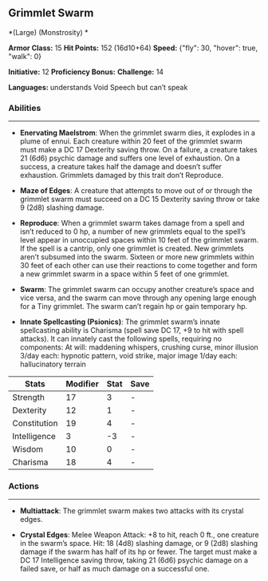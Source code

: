 ## Grimmlet Swarm
*(Large) (Monstrosity) *

**Armor Class:** 15
**Hit Points:** 152 (16d10+64)
**Speed:** {"fly": 30, "hover": true, "walk": 0}

**Initiative:** 12
**Proficiency Bonus:**
**Challenge:** 14

**Languages:** understands Void Speech but can’t speak

### Abilities
 --- 
- **Enervating Maelstrom**: When the grimmlet swarm dies, it explodes in a plume of ennui. Each creature within 20 feet of the grimmlet swarm must make a DC 17 Dexterity saving throw. On a failure, a creature takes 21 (6d6) psychic damage and suffers one level of exhaustion. On a success, a creature takes half the damage and doesn’t suffer exhaustion. Grimmlets damaged by this trait don’t Reproduce.

- **Maze of Edges**: A creature that attempts to move out of or through the grimmlet swarm must succeed on a DC 15 Dexterity saving throw or take 9 (2d8) slashing damage.

- **Reproduce**: When a grimmlet swarm takes damage from a spell and isn’t reduced to 0 hp, a number of new grimmlets equal to the spell’s level appear in unoccupied spaces within 10 feet of the grimmlet swarm. If the spell is a cantrip, only one grimmlet is created. New grimmlets aren’t subsumed into the swarm. Sixteen or more new grimmlets within 30 feet of each other can use their reactions to come together and form a new grimmlet swarm in a space within 5 feet of one grimmlet.

- **Swarm**: The grimmlet swarm can occupy another creature’s space and vice versa, and the swarm can move through any opening large enough for a Tiny grimmlet. The swarm can’t regain hp or gain temporary hp.

- **Innate Spellcasting (Psionics)**: The grimmlet swarm’s innate spellcasting ability is Charisma (spell save DC 17, +9 to hit with spell attacks). It can innately cast the following spells, requiring no components:
At will: maddening whispers, crushing curse, minor illusion
3/day each: hypnotic pattern, void strike, major image
1/day each: hallucinatory terrain



| Stats | Modifier | Stat | Save
| ---- | ---- | ---- | ---- |
| Strength | 17 | 3 | - |
| Dexterity | 12 | 1 | - |
| Constitution | 19 | 4 | - |
| Intelligence | 3 | -3 | - |
| Wisdom | 10 | 0 | - |
| Charisma | 18 | 4 | - |

### Actions
 --- 
- **Multiattack**: The grimmlet swarm makes two attacks with its crystal edges.

- **Crystal Edges**: Melee Weapon Attack: +8 to hit, reach 0 ft., one creature in the swarm’s space. Hit: 18 (4d8) slashing damage, or 9 (2d8) slashing damage if the swarm has half of its hp or fewer. The target must make a DC 17 Intelligence saving throw, taking 21 (6d6) psychic damage on a failed save, or half as much damage on a successful one.

